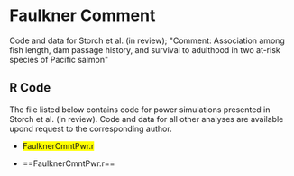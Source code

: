 # Faulkner Comment
Code and data for Storch et al. (in review); "Comment: Association among fish length, dam passage history, and survival to adulthood in two at-risk species of Pacific salmon" 

## R Code
The file listed below contains code for power simulations presented in Storch et al. (in review).  Code and data for all other analyses are available upond request to the corresponding author.

* <span style="background-color: #FFFF00">FaulknerCmntPwr.r</span>

* ==FaulknerCmntPwr.r==
